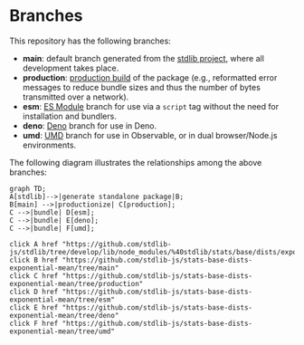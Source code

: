 <!--

@license Apache-2.0

Copyright (c) 2022 The Stdlib Authors.

Licensed under the Apache License, Version 2.0 (the "License");
you may not use this file except in compliance with the License.
You may obtain a copy of the License at

    http://www.apache.org/licenses/LICENSE-2.0

Unless required by applicable law or agreed to in writing, software
distributed under the License is distributed on an "AS IS" BASIS,
WITHOUT WARRANTIES OR CONDITIONS OF ANY KIND, either express or implied.
See the License for the specific language governing permissions and
limitations under the License.

-->

# Branches

This repository has the following branches:

-   **main**: default branch generated from the [stdlib project][stdlib-url], where all development takes place.
-   **production**: [production build][production-url] of the package (e.g., reformatted error messages to reduce bundle sizes and thus the number of bytes transmitted over a network).
-   **esm**: [ES Module][esm-url] branch for use via a `script` tag without the need for installation and bundlers.
-   **deno**: [Deno][deno-url] branch for use in Deno.
-   **umd**: [UMD][umd-url] branch for use in Observable, or in dual browser/Node.js environments.

The following diagram illustrates the relationships among the above branches:

```mermaid
graph TD;
A[stdlib]-->|generate standalone package|B;
B[main] -->|productionize| C[production];
C -->|bundle| D[esm];
C -->|bundle| E[deno];
C -->|bundle| F[umd];

click A href "https://github.com/stdlib-js/stdlib/tree/develop/lib/node_modules/%40stdlib/stats/base/dists/exponential/mean"
click B href "https://github.com/stdlib-js/stats-base-dists-exponential-mean/tree/main"
click C href "https://github.com/stdlib-js/stats-base-dists-exponential-mean/tree/production"
click D href "https://github.com/stdlib-js/stats-base-dists-exponential-mean/tree/esm"
click E href "https://github.com/stdlib-js/stats-base-dists-exponential-mean/tree/deno"
click F href "https://github.com/stdlib-js/stats-base-dists-exponential-mean/tree/umd"
```

[stdlib-url]: https://github.com/stdlib-js/stdlib/tree/develop/lib/node_modules/%40stdlib/stats/base/dists/exponential/mean
[production-url]: https://github.com/stdlib-js/stats-base-dists-exponential-mean/tree/production
[deno-url]: https://github.com/stdlib-js/stats-base-dists-exponential-mean/tree/deno
[umd-url]: https://github.com/stdlib-js/stats-base-dists-exponential-mean/tree/umd
[esm-url]: https://github.com/stdlib-js/stats-base-dists-exponential-mean/tree/esm